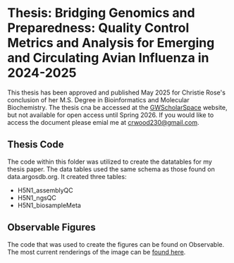 # Thesis: Bridging Genomics and Preparedness: Quality Control Metrics and Analysis for Emerging and Circulating Avian Influenza in 2024-2025
This thesis has been approved and published May 2025 for Christie Rose's conclusion of her M.S. Degree in Bioinformatics and Molecular Biochemistry. The thesis cna be accessed at the [GWScholarSpace](https://scholarspace.library.gwu.edu/concern/gw_etds/6q182k87k?locale=en) website, but not available for open access until Spring 2026. If you would like to access the document please emial me at crwood230@gmail.com.

## Thesis Code
The code within this folder was utilized to create the datatables for my thesis paper. The data tables used the same schema as those found on data.argosdb.org. It created three tables:
- H5N1_assemblyQC
- H5N1_ngsQC
- H5N1_biosampleMeta

## Observable Figures
The code that was used to create the figures can be found on Observable. 
The most current renderings of the image can be [found here]().
